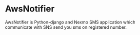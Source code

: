 # AwsNotifier
AwsNotifier is Python-django and Nexmo SMS application which communicate with SNS send you sms on registered number.
